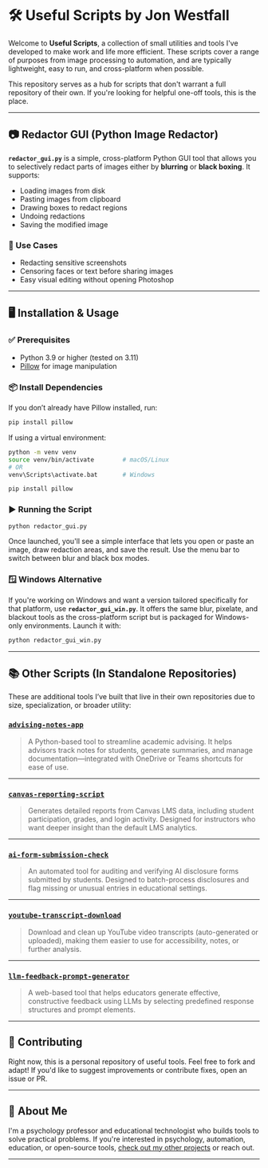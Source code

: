 # 🛠️ Useful Scripts by Jon Westfall

Welcome to **Useful Scripts**, a collection of small utilities and tools I've developed to make work and life more efficient. These scripts cover a range of purposes from image processing to automation, and are typically lightweight, easy to run, and cross-platform when possible.

This repository serves as a hub for scripts that don't warrant a full repository of their own. If you're looking for helpful one-off tools, this is the place.

---

## 📷 Redactor GUI (Python Image Redactor)

**`redactor_gui.py`** is a simple, cross-platform Python GUI tool that allows you to selectively redact parts of images either by **blurring** or **black boxing**. It supports:

- Loading images from disk
- Pasting images from clipboard
- Drawing boxes to redact regions
- Undoing redactions
- Saving the modified image

### 🧰 Use Cases

- Redacting sensitive screenshots
- Censoring faces or text before sharing images
- Easy visual editing without opening Photoshop

---

## 🖥️ Installation & Usage

### ✅ Prerequisites

- Python 3.9 or higher (tested on 3.11)
- [Pillow](https://pypi.org/project/pillow/) for image manipulation

### 📦 Install Dependencies

If you don’t already have Pillow installed, run:

```bash
pip install pillow
```

If using a virtual environment:

```bash
python -m venv venv
source venv/bin/activate        # macOS/Linux
# OR
venv\Scripts\activate.bat       # Windows

pip install pillow
```

### ▶️ Running the Script

```bash
python redactor_gui.py
```

Once launched, you'll see a simple interface that lets you open or paste an image, draw redaction areas, and save the result. Use the menu bar to switch between blur and black box modes.

### 🪟 Windows Alternative

If you're working on Windows and want a version tailored specifically for that platform, use **`redactor_gui_win.py`**. It offers the same blur, pixelate, and blackout tools as the cross-platform script but is packaged for Windows-only environments. Launch it with:

```bash
python redactor_gui_win.py
```

---

## 📚 Other Scripts (In Standalone Repositories)

These are additional tools I’ve built that live in their own repositories due to size, specialization, or broader utility:

### [`advising-notes-app`](https://github.com/jonwestfall/advising-notes-app)
> A Python-based tool to streamline academic advising. It helps advisors track notes for students, generate summaries, and manage documentation—integrated with OneDrive or Teams shortcuts for ease of use.

---

### [`canvas-reporting-script`](https://github.com/jonwestfall/canvas-reporting-script)
> Generates detailed reports from Canvas LMS data, including student participation, grades, and login activity. Designed for instructors who want deeper insight than the default LMS analytics.

---

### [`ai-form-submission-check`](https://github.com/jonwestfall/ai-form-submission-check)
> An automated tool for auditing and verifying AI disclosure forms submitted by students. Designed to batch-process disclosures and flag missing or unusual entries in educational settings.

---

### [`youtube-transcript-download`](https://github.com/jonwestfall/youtube-transcript-download)
> Download and clean up YouTube video transcripts (auto-generated or uploaded), making them easier to use for accessibility, notes, or further analysis.

---

### [`llm-feedback-prompt-generator`](https://github.com/jonwestfall/llm-feedback-prompt-generator)
> A web-based tool that helps educators generate effective, constructive feedback using LLMs by selecting predefined response structures and prompt elements.

---

## 🔧 Contributing

Right now, this is a personal repository of useful tools. Feel free to fork and adapt! If you'd like to suggest improvements or contribute fixes, open an issue or PR.

---

## 🧠 About Me

I'm a psychology professor and educational technologist who builds tools to solve practical problems. If you're interested in psychology, automation, education, or open-source tools, [check out my other projects](https://github.com/jonwestfall) or reach out.

---